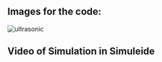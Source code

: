 ## Images for the code:

![ultrasonic](https://user-images.githubusercontent.com/98812378/157212725-476e59af-46fa-48a4-aa61-a3da343a3e14.jpg)


## Video of Simulation in Simuleide
